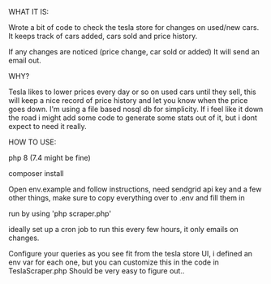 WHAT IT IS:


Wrote a bit of code to check the tesla store for changes on used/new cars.
It keeps track of cars added, cars sold and price history.

If any changes are noticed (price change, car sold or added)
It will send an email out.


WHY?

Tesla likes to lower prices every day or so on used cars until they sell, this will keep a nice record of price history and let you know when the price goes down.
I'm using a file based nosql db for simplicity. If i feel like it down the road i might add some code to generate some stats out of it, but i dont expect to need it really.


HOW TO USE:

php 8 (7.4 might be fine)

composer install

Open env.example and follow instructions, need sendgrid api key and a few other things, make sure to copy everything over to .env and fill them in

run by using 'php scraper.php'

ideally set up a cron job to run this every few hours, it only emails on changes.

Configure your queries as you see fit from the tesla store UI, i defined an env var for each one, but you can customize this in the code in TeslaScraper.php
Should be very easy to figure out..